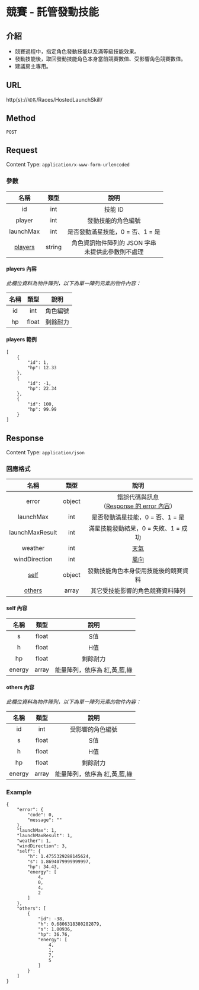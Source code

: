 # 競賽 - 託管發動技能

## 介紹

- 競賽過程中，指定角色發動技能以及滿等級技能效果。
- 發動技能後，取回發動技能角色本身當前競賽數值、受影響角色競賽數值。
- 建議房主專用。

## URL

http(s)://`域名`/Races/HostedLaunchSkill/

## Method

`POST`

## Request

Content Type: `application/x-www-form-urlencoded`

### 參數

| 名稱 | 類型 | 說明 |
|:-:|:-:|:-:|
| id | int | 技能 ID |
| player | int | 發動技能的角色編號 |
| launchMax | int | 是否發動滿星技能，0 = 否、1 = 是 |
| [players](#players) | string | 角色資訊物件陣列的 JSON 字串<br>未提供此參數則不處理 |

#### <span id="players"> players 內容</span>

_此欄位資料為物件陣列，以下為單一陣列元素的物件內容：_

| 名稱 | 類型 | 說明 |
|:-:|:-:|:-:|
| id | int | 角色編號 |
| hp | float | 剩餘耐力 |

#### players 範例

	[
	    {
	        "id": 1,
	        "hp": 12.33
	    },
	    {
	        "id": -1,
	        "hp": 22.34
	    },
	    {
	        "id": 100,
	        "hp": 99.99
	    }
	]
	
## Response

Content Type: `application/json`

### 回應格式

| 名稱 | 類型 | 說明 |
|:-:|:-:|:-:|
| error | object | 錯誤代碼與訊息<br>（[Response 的 error 內容](../response.md#error)） |
| launchMax | int | 是否發動滿星技能，0 = 否、1 = 是 |
| launchMaxResult | int | 滿星技能發動結果，0 = 失敗、1 = 成功 |
| weather | int | [天氣](../codes/scene.md#weather) |
| windDirection | int | [風向](../codes/scene.md#windDirection) |
| [self](#self) | object | 發動技能角色本身使用技能後的競賽資料 |
| [others](#others) | array | 其它受技能影響的角色競賽資料陣列 |

#### <span id="self">self 內容</span>


| 名稱 | 類型 | 說明 |
|:-:|:-:|:-:|
| s | float | S值 |
| h | float | H值 |
| hp | float | 剩餘耐力 |
| energy | array | 能量陣列，依序為 紅,黃,藍,綠 |

#### <span id="others">others 內容</span>

_此欄位資料為物件陣列，以下為單一陣列元素的物件內容：_

| 名稱 | 類型 | 說明 |
|:-:|:-:|:-:|
| id | int | 受影響的角色編號 |
| s | float | S值 |
| h | float | H值 |
| hp | float | 剩餘耐力 |
| energy | array | 能量陣列，依序為 紅,黃,藍,綠 |

### Example

	{
	    "error": {
	        "code": 0,
	        "message": ""
	    },
	    "launchMax": 1,
	    "launchMaxResult": 1,
	    "weather": 1,
	    "windDirection": 3,
	    "self": {
	        "h": 1.4755329288145624,
	        "s": 1.8694079999999997,
	        "hp": 34.43,
	        "energy": [
	            4,
	            0,
	            4,
	            2
	        ]
	    },
	    "others": [
	        {
	            "id": -38,
	            "h": 0.6806318380282879,
	            "s": 1.00936,
	            "hp": 36.76,
	            "energy": [
	                4,
	                1,
	                7,
	                5
	            ]
	        }
	    ]
	}